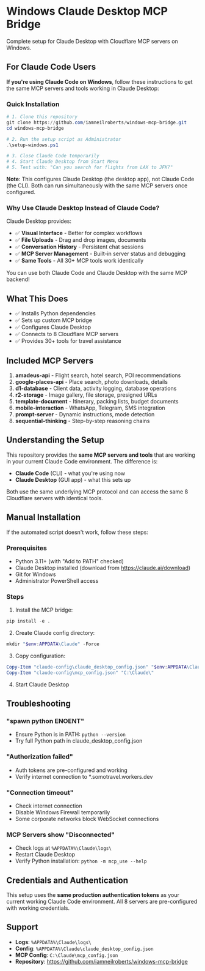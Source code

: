 # Windows Claude Desktop MCP Bridge

Complete setup for Claude Desktop with Cloudflare MCP servers on Windows.

## For Claude Code Users

**If you're using Claude Code on Windows**, follow these instructions to get the same MCP servers and tools working in Claude Desktop:

### Quick Installation

```powershell
# 1. Clone this repository
git clone https://github.com/iamneilroberts/windows-mcp-bridge.git
cd windows-mcp-bridge

# 2. Run the setup script as Administrator
.\setup-windows.ps1

# 3. Close Claude Code temporarily
# 4. Start Claude Desktop from Start Menu
# 5. Test with: "Can you search for flights from LAX to JFK?"
```

**Note**: This configures Claude Desktop (the desktop app), not Claude Code (the CLI). Both can run simultaneously with the same MCP servers once configured.

### Why Use Claude Desktop Instead of Claude Code?

Claude Desktop provides:
- ✅ **Visual Interface** - Better for complex workflows
- ✅ **File Uploads** - Drag and drop images, documents
- ✅ **Conversation History** - Persistent chat sessions
- ✅ **MCP Server Management** - Built-in server status and debugging
- ✅ **Same Tools** - All 30+ MCP tools work identically

You can use both Claude Code and Claude Desktop with the same MCP backend!

## What This Does

- ✅ Installs Python dependencies
- ✅ Sets up custom MCP bridge
- ✅ Configures Claude Desktop
- ✅ Connects to 8 Cloudflare MCP servers
- ✅ Provides 30+ tools for travel assistance

## Included MCP Servers

1. **amadeus-api** - Flight search, hotel search, POI recommendations
2. **google-places-api** - Place search, photo downloads, details
3. **d1-database** - Client data, activity logging, database operations
4. **r2-storage** - Image gallery, file storage, presigned URLs
5. **template-document** - Itinerary, packing lists, budget documents
6. **mobile-interaction** - WhatsApp, Telegram, SMS integration
7. **prompt-server** - Dynamic instructions, mode detection
8. **sequential-thinking** - Step-by-step reasoning chains

## Understanding the Setup

This repository provides the **same MCP servers and tools** that are working in your current Claude Code environment. The difference is:

- **Claude Code** (CLI) - what you're using now
- **Claude Desktop** (GUI app) - what this sets up

Both use the same underlying MCP protocol and can access the same 8 Cloudflare servers with identical tools.

## Manual Installation

If the automated script doesn't work, follow these steps:

### Prerequisites
- Python 3.11+ (with "Add to PATH" checked)
- Claude Desktop installed (download from https://claude.ai/download)
- Git for Windows
- Administrator PowerShell access

### Steps
1. Install the MCP bridge:
```powershell
pip install -e .
```

2. Create Claude config directory:
```powershell
mkdir "$env:APPDATA\Claude" -Force
```

3. Copy configuration:
```powershell
Copy-Item "claude-config\claude_desktop_config.json" "$env:APPDATA\Claude\"
Copy-Item "claude-config\mcp_config.json" "C:\Claude\"
```

4. Start Claude Desktop

## Troubleshooting

### "spawn python ENOENT"
- Ensure Python is in PATH: `python --version`
- Try full Python path in claude_desktop_config.json

### "Authorization failed"
- Auth tokens are pre-configured and working
- Verify internet connection to *.somotravel.workers.dev

### "Connection timeout"
- Check internet connection
- Disable Windows Firewall temporarily
- Some corporate networks block WebSocket connections

### MCP Servers show "Disconnected"
- Check logs at `%APPDATA%\Claude\logs\`
- Restart Claude Desktop
- Verify Python installation: `python -m mcp_use --help`

## Credentials and Authentication

This setup uses the **same production authentication tokens** as your current working Claude Code environment. All 8 servers are pre-configured with working credentials.

## Support

- **Logs**: `%APPDATA%\Claude\logs\`
- **Config**: `%APPDATA%\Claude\claude_desktop_config.json`
- **MCP Config**: `C:\Claude\mcp_config.json`
- **Repository**: https://github.com/iamneilroberts/windows-mcp-bridge